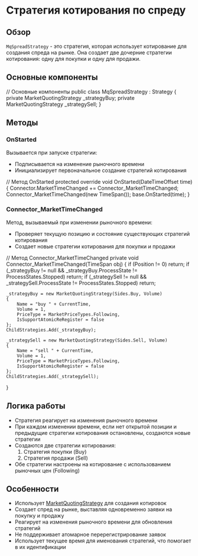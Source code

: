 # Стратегия котирования по спреду

## Обзор

`MqSpreadStrategy` - это стратегия, которая использует котирование для создания спреда на рынке. Она создает две дочерние стратегии котирования: одну для покупки и одну для продажи.

## Основные компоненты

// Основные компоненты
public class MqSpreadStrategy : Strategy
{
    private MarketQuotingStrategy _strategyBuy;
    private MarketQuotingStrategy _strategySell;
}

## Методы

### OnStarted

Вызывается при запуске стратегии:

- Подписывается на изменение рыночного времени
- Инициализирует первоначальное создание стратегий котирования

// Метод OnStarted
protected override void OnStarted(DateTimeOffset time)
{
    Connector.MarketTimeChanged += Connector_MarketTimeChanged;
    Connector_MarketTimeChanged(new TimeSpan());
    base.OnStarted(time);
}

### Connector_MarketTimeChanged

Метод, вызываемый при изменении рыночного времени:

- Проверяет текущую позицию и состояние существующих стратегий котирования
- Создает новые стратегии котирования для покупки и продажи

// Метод Connector_MarketTimeChanged
private void Connector_MarketTimeChanged(TimeSpan obj)
{
    if (Position != 0) return;
    if (_strategyBuy != null && _strategyBuy.ProcessState != ProcessStates.Stopped) return;
    if (_strategySell != null && _strategySell.ProcessState != ProcessStates.Stopped) return;

    _strategyBuy = new MarketQuotingStrategy(Sides.Buy, Volume)
    {
        Name = "buy " + CurrentTime,
        Volume = 1,
        PriceType = MarketPriceTypes.Following,
        IsSupportAtomicReRegister = false
    };
    ChildStrategies.Add(_strategyBuy);

    _strategySell = new MarketQuotingStrategy(Sides.Sell, Volume)
    {
        Name = "sell " + CurrentTime,
        Volume = 1,
        PriceType = MarketPriceTypes.Following,
        IsSupportAtomicReRegister = false
    };
    ChildStrategies.Add(_strategySell);
}

## Логика работы

- Стратегия реагирует на изменения рыночного времени
- При каждом изменении времени, если нет открытой позиции и предыдущие стратегии котирования остановлены, создаются новые стратегии
- Создаются две стратегии котирования:
  1. Стратегия покупки (Buy)
  2. Стратегия продажи (Sell)
- Обе стратегии настроены на котирование с использованием рыночных цен (Following)

## Особенности

- Использует [MarketQuotingStrategy](xref:StockSharp.Algo.Strategies.Quoting.MarketQuotingStrategy) для создания котировок
- Создает спред на рынке, выставляя одновременно заявки на покупку и продажу
- Реагирует на изменения рыночного времени для обновления стратегий
- Не поддерживает атомарное перерегистрирование заявок
- Использует текущее время для именования стратегий, что помогает в их идентификации